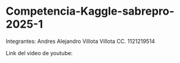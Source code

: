 # Competencia-Kaggle-sabrepro-2025-1

Integrantes:
Andres Alejandro Villota Villota
CC. 1121219514

Link del video de youtube: 
